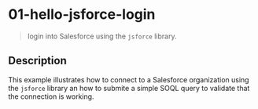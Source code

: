 # 01-hello-jsforce-login
> login into Salesforce using the `jsforce` library.

## Description

This example illustrates how to connect to a Salesforce organization using the `jsforce` library an how to submite a simple SOQL query to validate that the connection is working.
